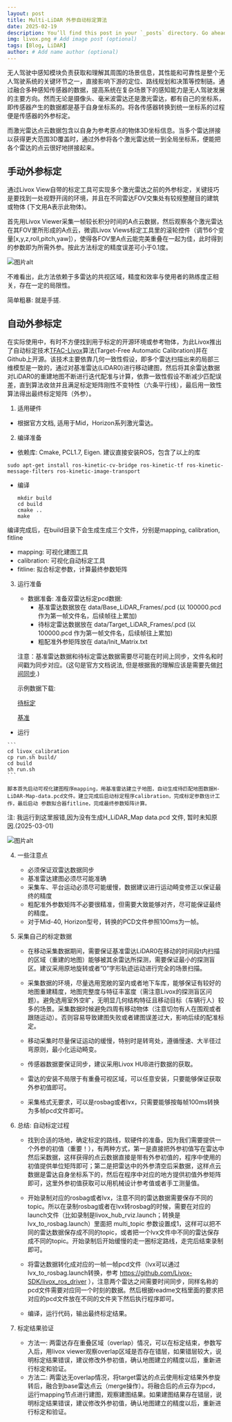 ```yaml
---
layout: post
title: Multi-LiDAR 外参自动标定算法
date: 2025-02-19
description: You’ll find this post in your `_posts` directory. Go ahead and edit it and re-build the site to see your changes. # Add post description (optional)
img: livox.png # Add image post (optional)
tags: [Blog, LiDAR]
author: # Add name author (optional)
---
```


无人驾驶中感知模块负责获取和理解其周围的场景信息，其性能和可靠性是整个无人驾驶系统的关键环节之一，直接影响下游的定位、路线规划和决策等控制链。通过融合多种感知传感器的数据，提高系统在复杂场景下的感知能力是无人驾驶发展的主要方向。然而无论是摄像头、毫米波雷达还是激光雷达，都有自己的坐标系，即传感器产生的数据都是基于自身坐标系的。将各传感器转换到统一坐标系的过程便是传感器的外参标定。

而激光雷达点云数据包含以自身为参考原点的物体3D坐标信息。当多个雷达拼接以获得更大范围3D覆盖时，通过外参将各个激光雷达统一到全局坐标系，便能把各个雷达的点云很好地拼接起来。

## 手动外参标定

通过Livox View自带的标定工具可实现多个激光雷达之前的外参标定，关键技巧是要找到一处视野开阔的环境，并且在不同雷达FOV交集处有较规整醒目的建筑或物体 (下文用A表示此物体)。

首先用Livox Viewer采集一帧较长积分时间的A点云数据，然后观察各个激光雷达在其FOV里所形成的A点云，微调Livox Views标定工具里的滚轮控件（调节6个变量[x,y,z,roll,pitch,yaw]），使得各FOV里A点云能完美重叠在一起为佳，此时得到的参数即为所需外参。按此方法标定的精度误差可小于0.1度。

![图片alt](/assets/img/lidar1.png "手动外参标定")

不难看出，此方法依赖于多雷达的共视区域，精度和效率与使用者的熟练度正相关，存在一定的局限性。

简单粗暴: 就是手搓.

## 自动外参标定

在实际使用中，有时不方便找到用于标定的开源环境或参考物体，为此Livox推出了自动标定技术[TFAC-Livox][TFAC-Livox]算法(Target-Free Automatic Calibration)并在Github上开源。该技术主要依靠几何一致性假设，即多个雷达扫描出来的局部三维模型是一致的，通过对基准雷达(LiDAR0)进行移动建图，然后将其余雷达数据对LiDAR0的重建地图不断进行迭代配准与计算，依靠一致性假设不断减少匹配误差，直到算法收敛并且满足标定矩阵刚性不变特性（六条平行线），最后用一致性算法得出最终标定矩阵（外参）。

[TFAC-Livox]: https://github.com/Livox-SDK/Livox_automatic_calibration

1. 适用硬件
- 根据官方文档, 适用于Mid，Horizon系列激光雷达。
2. 编译准备
- 依赖库: Cmake, PCL1.7, Eigen. 建议直接安装ROS，包含了以上的库
    
```
sudo apt-get install ros-kinetic-cv-bridge ros-kinetic-tf ros-kinetic-message-filters ros-kinetic-image-transport
```

- 编译
   ```
   mkdir build
   cd build
   cmake ..
   make
   ```
编译完成后，在build目录下会生成生成三个文件，分别是mapping, calibration, fitline
- mapping: 可视化建图工具　
- calibration:  可视化自动标定工具
- fitline: 拟合标定参数，计算最终参数矩阵
3. 运行准备
   - 数据准备: 准备双雷达标定pcd数据:
      - 基准雷达数据放在 data/Base_LiDAR_Frames/.pcd (以 100000.pcd 作为第一帧文件名，后续帧往上累加)
      - 待标定雷达数据放在 data/Target_LiDAR_Frames/.pcd (以 100000.pcd 作为第一帧文件名，后续帧往上累加)
      - 粗配准外参矩阵放在 data/Init_Matrix.txt

    注意：基准雷达数据和待标定雷达数据需要尽可能在时间上同步，文件名和时间戳为同步对应。(这句是官方文档说法, 但是根据我的理解应该是需要先做[时间同步][Time Synchronization].)

    示例数据下载: 

    [待标定][target]

    [基准][base]

[Time Synchronization]: https://livox-wiki-cn.readthedocs.io/zh-cn/latest/tutorials/other_product/timestamp_sychronization.html
[target]: https://terra-1-g.djicdn.com/65c028cd298f4669a7f0e40e50ba1131/Showcase/Target-LiDAR-Frames.tar.gz
[base]: https://terra-1-g.djicdn.com/65c028cd298f4669a7f0e40e50ba1131/Showcase/Base_LiDAR_Frames.tar.gz

   - 运行

    ```
    cd livox_calibration
    cp run.sh build/
    cd build
    sh run.sh
    ```

    脚本首先启动可视化建图程序mapping，用基准雷达建立子地图，自动生成待匹配地图数据H-LiDAR-Map-data.pcd文件。建立完成后启动标定程序calibration，完成标定参数估计工作，最后启动 参数拟合器fitline，完成最终参数矩阵计算。


  注: 我运行到这里报错,因为没有生成H_LiDAR_Map data.pcd 文件, 暂时未知原因.(2025-03-01)

 ![图片alt](/assets/img/lidar-error1.png "Couldn't read H_LiDAR_Map")

4. 一些注意点
    - 必须保证双雷达数据同步
    - 基准雷达建图必须尽可能准确
    - 采集车、平台运动必须尽可能缓慢，数据建议进行运动畸变修正以保证最终的精度
    - 粗配准外参数矩阵不必要很精准，但需要大致能够对齐，尽可能保证最终的精度。
    - 对于Mid-40, Horizon型号，转换的PCD文件参照100ms为一帧。

5. 采集自己的标定数据
   - 在移动采集数据期间，需要保证基准雷达LiDAR0在移动的时间段t内扫描的区域（重建的地图）能够被其余雷达所探测，需要保证最小的探测盲区。建议采用原地旋转或者”0”字形轨迹运动进行完全的场景扫描。

   - 采集数据的环境，尽量选用宽敞的室内或者地下车库，能够保证有较好的地图重建精度，地图完整度与特征丰富度（需注意Livox的探测盲区问题）。避免选用室外空旷，无明显几何结构特征且移动目标（车辆行人）较多的场景。采集数据时候避免四周有移动物体（注意切勿有人在围观或者跟随运动）。否则容易导致建图失败或者建图误差过大，影响后续的配准标定。

   - 移动采集时尽量保证运动的缓慢，特别时是转弯处，遵循慢速、大半径过弯原则，最小化运动畸变。

   - 传感器数据要保证同步，建议采用Livox HUB进行数据的获取。

   - 雷达的安装不局限于有重叠可视区域，可以任意安装，只要能够保证获取外参初值即可。

   - 采集格式无要求，可以是rosbag或者lvx，只需要能够按每帧100ms转换为多帧pcd文件即可。

6. 总结: 自动标定过程

   - 找到合适的场地，确定标定的路线，软硬件的准备。因为我们需要提供一个外参的初值（重要！），有两种方式，第一是直接把外参初值写在雷达中然后采数据，这样获得的点云数据直接是带有外参初值的，程序中使用的初值提供单位矩阵即可；第二是把雷达中的外参清空后采数据，这样点云数据是雷达自身坐标系下的，然后在程序中对应的地方提供初值外参矩阵即可，这里外参初值获取可以用机械设计参考值或者手工测量值。

   - 开始录制对应的rosbag或者lvx，注意不同的雷达数据需要保存不同的topic。所以在录制rosbag或者在lvx转rosbag的时候，需要在对应的launch文件（比如录制是livox_hub_rviz.launch；转换是lvx_to_rosbag.launch）里面把 multi_topic 参数设置成1，这样可以把不同的雷达数据保存成不同的topic，或者把一个lvx文件中不同的雷达保存成不同的topic。开始录制后开始缓慢的走一圈标定路线，走完后结束录制即可。

   - 将雷达数据转化成对应的一帧一帧pcd文件（lvx可以通过lvx_to_rosbag.launch转换，参考 https://github.com/Livox-SDK/livox_ros_driver ），注意两个雷达之间需要时间同步，同样名称的pcd文件需要对应同一个时刻的数据。然后根据readme文档里面的要求把对应的pcd文件放在不同的文件夹下然后执行程序即可。

   - 编译，运行代码，输出最终标定结果。
  
7. 标定结果验证
   - 方法一: 两雷达存在重叠区域（overlap）情况，可以在标定结束，参数写入后，用livox viewer观察overlap区域是否存在错层，如果错层较大，说明标定结果错误，建议修改外参初值，确认地图建立的精度以后，重新进行标定和验证。
   - 方法二: 两雷达无overlap情况，将target雷达的点云使用标定结果外参旋转后，融合到base雷达点云（merge操作）。将融合后的点云存为pcd，运行mapping节点进行建图，观察建图结果。如果建图结果存在错层，说明标定结果错误，建议修改外参初值，确认地图建立的精度以后，重新进行标定和验证。